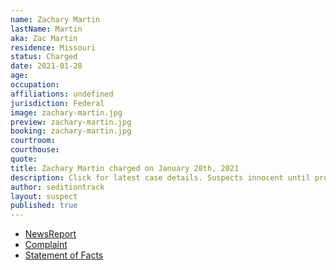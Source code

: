 ```yaml
---
name: Zachary Martin
lastName: Martin
aka: Zac Martin
residence: Missouri
status: Charged
date: 2021-01-28
age: 
occupation: 
affiliations: undefined
jurisdiction: Federal
image: zachary-martin.jpg
preview: zachary-martin.jpg
booking: zachary-martin.jpg
courtroom: 
courthouse: 
quote: 
title: Zachary Martin charged on January 28th, 2021
description: Click for latest case details. Suspects innocent until proven guilty.
author: seditiontrack
layout: suspect
published: true
---
```

- [NewsReport](https://www.news-leader.com/story/news/local/missouri/2021/01/28/u-s-capitol-riots-document-shows-why-springfield-man-zachary-martin-arrested/4301430001/)
- [Complaint](https://www.justice.gov/opa/page/file/1361576/download)
- [Statement of Facts](https://www.justice.gov/opa/page/file/1361576/download)
